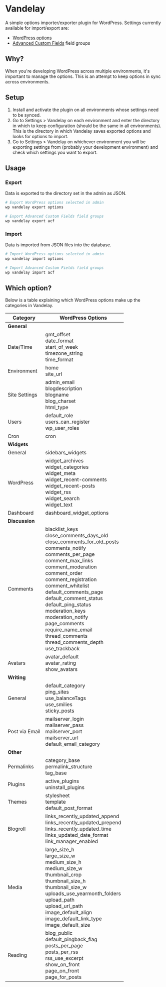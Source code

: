 Vandelay
========

A simple options importer/exporter plugin for WordPress. Settings currently available for import/export are:

* [WordPress options](http://codex.wordpress.org/Options_API)
* [Advanced Custom Fields](http://www.advancedcustomfields.com/) field groups

## Why?

When you're developing WordPress across multiple environments, it's important to manage the options. This is an attempt to keep options in sync across environments.

## Setup

1. Install and activate the plugin on all environments whose settings need to be synced.
1. Go to Settings > Vandelay on each environment and enter the directory in which to keep configuration (should be the same in all environments). This is the directory in which Vandelay saves exported options and looks for options to import.
1. Go to Settings > Vandelay on whichever environment you will be exporting settings from (probably your development environment) and check which settings you want to export.


## Usage

### Export

Data is exported to the directory set in the admin as JSON.

```bash
# Export WordPress options selected in admin
wp vandelay export options

# Export Advanced Custom Fields field groups
wp vandelay export acf
```

### Import

Data is imported from JSON files into the database.

```bash
# Import WordPress options selected in admin
wp vandelay import options

# Import Advanced Custom Fields field groups
wp vandelay import acf
```

## Which option?

Below is a table explaining which WordPress options make up the categories in Vandelay.


| Category       | WordPress Options  |
| ---------------|--------------------|
| __General__    |
| Date/Time      | gmt_offset<br>date_format<br>start_of_week<br>timezone_string<br>time_format |
| Environment    | home<br>site_url |
| Site Settings  | admin_email<br>blogdescription<br>blogname<br>blog_charset<br>html_type |
| Users          | default_role<br>users_can_register<br>wp_user_roles |
| Cron           | cron |
| __Widgets__    |
| General        | sidebars_widgets |
| WordPress      | widget_archives<br>widget_categories<br>widget_meta<br>widget_recent-comments<br>widget_recent-posts<br>widget_rss<br>widget_search<br>widget_text |
| Dashboard      | dashboard_widget_options |
| __Discussion__ |
| Comments       | blacklist_keys<br>close_comments_days_old<br>close_comments_for_old_posts<br>comments_notify<br>comments_per_page<br>comment_max_links<br>comment_moderation<br>comment_order<br>comment_registration<br>comment_whitelist<br>default_comments_page<br>default_comment_status<br>default_ping_status<br>moderation_keys<br>moderation_notify<br>page_comments<br>require_name_email<br>thread_comments<br>thread_comments_depth<br>use_trackback |
| Avatars        | avatar_default<br>avatar_rating<br>show_avatars |
| __Writing__    |
| General        | default_category<br>ping_sites<br>use_balanceTags<br>use_smilies<br>sticky_posts |
| Post via Email | mailserver_login<br>mailserver_pass<br>mailserver_port<br>mailserver_url<br>default_email_category |
| __Other__      |
| Permalinks     | category_base<br>permalink_structure<br>tag_base |
| Plugins        | active_plugins<br>uninstall_plugins |
| Themes         | stylesheet<br>template<br>default_post_format |
| Blogroll       | links_recently_updated_append<br>links_recently_updated_prepend<br>links_recently_updated_time<br>links_updated_date_format<br>link_manager_enabled |
| Media          | large_size_h<br>large_size_w<br>medium_size_h<br>medium_size_w<br>thumbnail_crop<br>thumbnail_size_h<br>thumbnail_size_w<br>uploads_use_yearmonth_folders<br>upload_path<br>upload_url_path<br>image_default_align<br>image_default_link_type<br>image_default_size |
| Reading        | blog_public<br>default_pingback_flag<br>posts_per_page<br>posts_per_rss<br>rss_use_excerpt<br>show_on_front<br>page_on_front<br>page_for_posts |
